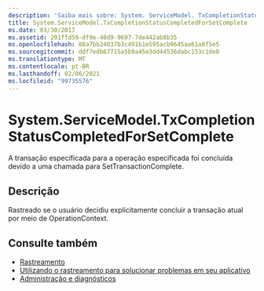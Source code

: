```yaml
---
description: 'Saiba mais sobre: System. ServiceModel. TxCompletionStatusCompletedForSetComplete'
title: System.ServiceModel.TxCompletionStatusCompletedForSetComplete
ms.date: 03/30/2017
ms.assetid: 201ffd59-df9e-40d9-9697-7de442ab8b35
ms.openlocfilehash: 88a7bb24037b3c491b1e595acb9645aa61a8f5e5
ms.sourcegitcommit: ddf7edb67715a5b9a45e3dd44536dabc153c1de0
ms.translationtype: MT
ms.contentlocale: pt-BR
ms.lasthandoff: 02/06/2021
ms.locfileid: "99735576"
---
```

# <a name="systemservicemodeltxcompletionstatuscompletedforsetcomplete"></a>System.ServiceModel.TxCompletionStatusCompletedForSetComplete

A transação especificada para a operação especificada foi concluída devido a uma chamada para SetTransactionComplete.  
  
## <a name="description"></a>Descrição  

 Rastreado se o usuário decidiu explicitamente concluir a transação atual por meio de OperationContext.  
  
## <a name="see-also"></a>Consulte também

- [Rastreamento](index.md)
- [Utilizando o rastreamento para solucionar problemas em seu aplicativo](using-tracing-to-troubleshoot-your-application.md)
- [Administração e diagnósticos](../index.md)
